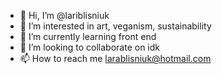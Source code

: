 - 👋 Hi, I’m @lariblisniuk
- 👀 I’m interested in art, veganism, sustainability
- 🌱 I’m currently learning front end
- 💞️ I’m looking to collaborate on idk
- 📫 How to reach me larablisniuk@hotmail.com

<!---
lariblisniuk/lariblisniuk is a ✨ special ✨ repository because its `README.md` (this file) appears on your GitHub profile.
You can click the Preview link to take a look at your changes.
--->
